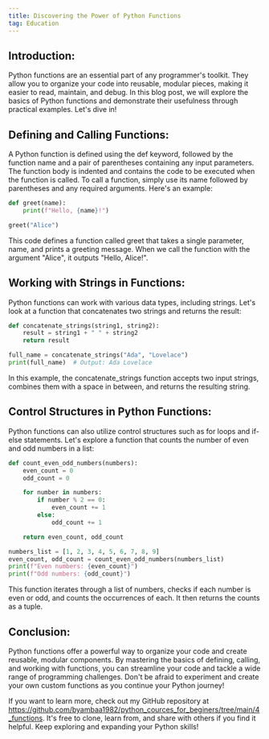 ```yaml
---
title: Discovering the Power of Python Functions
tag: Education
---
```


## Introduction:

Python functions are an essential part of any programmer's toolkit. They allow you to organize your code into reusable, modular pieces, making it easier to read, maintain, and debug. In this blog post, we will explore the basics of Python functions and demonstrate their usefulness through practical examples. Let's dive in!

## Defining and Calling Functions:

A Python function is defined using the def keyword, followed by the function name and a pair of parentheses containing any input parameters. The function body is indented and contains the code to be executed when the function is called. To call a function, simply use its name followed by parentheses and any required arguments. Here's an example:

```python
def greet(name):
    print(f"Hello, {name}!")

greet("Alice")
```

This code defines a function called greet that takes a single parameter, name, and prints a greeting message. When we call the function with the argument "Alice", it outputs "Hello, Alice!".

## Working with Strings in Functions:

Python functions can work with various data types, including strings. Let's look at a function that concatenates two strings and returns the result:

```python
def concatenate_strings(string1, string2):
    result = string1 + " " + string2
    return result

full_name = concatenate_strings("Ada", "Lovelace")
print(full_name)  # Output: Ada Lovelace
```

In this example, the concatenate_strings function accepts two input strings, combines them with a space in between, and returns the resulting string.

## Control Structures in Python Functions:

Python functions can also utilize control structures such as for loops and if-else statements. Let's explore a function that counts the number of even and odd numbers in a list:

```python
def count_even_odd_numbers(numbers):
    even_count = 0
    odd_count = 0

    for number in numbers:
        if number % 2 == 0:
            even_count += 1
        else:
            odd_count += 1

    return even_count, odd_count

numbers_list = [1, 2, 3, 4, 5, 6, 7, 8, 9]
even_count, odd_count = count_even_odd_numbers(numbers_list)
print(f"Even numbers: {even_count}")
print(f"Odd numbers: {odd_count}")
```
This function iterates through a list of numbers, checks if each number is even or odd, and counts the occurrences of each. It then returns the counts as a tuple.

## Conclusion:

Python functions offer a powerful way to organize your code and create reusable, modular components. By mastering the basics of defining, calling, and working with functions, you can streamline your code and tackle a wide range of programming challenges. Don't be afraid to experiment and create your own custom functions as you continue your Python journey!

If you want to learn more, check out my GitHub repository at https://github.com/byambaa1982/python_cources_for_beginers/tree/main/4_functions. It's free to clone, learn from, and share with others if you find it helpful. Keep exploring and expanding your Python skills!
